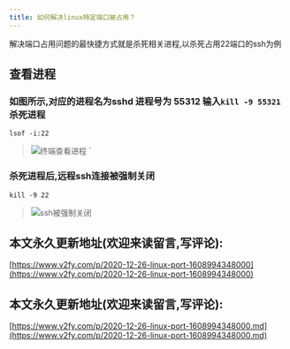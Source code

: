 ```yaml
---
title: 如何解决linux特定端口被占用？
---
```






解决端口占用问题的最快捷方式就是杀死相关进程,以杀死占用22端口的ssh为例

## 查看进程

### 如图所示,对应的进程名为sshd 进程号为 55312 输入`kill -9 55321` 杀死进程

`lsof -i:22`


> ![终端查看进程](https://www.v2fy.com/asset/0i/jikemiji/jikemiji-md/2020-12-26-linux-port-1608994348000.assets/3203841-7f58997d3a3d09be.png)
> `

### 杀死进程后,远程ssh连接被强制关闭

`kill -9 22`

> ![ssh被强制关闭](https://www.v2fy.com/asset/0i/jikemiji/jikemiji-md/2020-12-26-linux-port-1608994348000.assets/3203841-fcb11649f1990a29.png)



## 本文永久更新地址(欢迎来读留言,写评论):

[https://www.v2fy.com/p/2020-12-26-linux-port-1608994348000](https://www.v2fy.com/p/2020-12-26-linux-port-1608994348000)

## 本文永久更新地址(欢迎来读留言,写评论):

[https://www.v2fy.com/p/2020-12-26-linux-port-1608994348000.md](https://www.v2fy.com/p/2020-12-26-linux-port-1608994348000.md)
